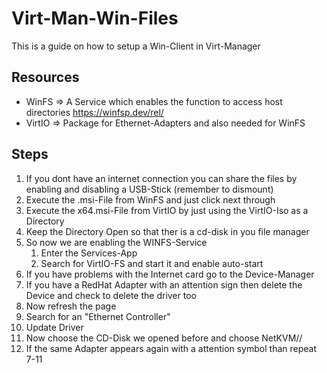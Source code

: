 # Virt-Man-Win-Files

This is a guide on how to setup a Win-Client in Virt-Manager


## Resources
 - WinFS => A Service which enables the function to access host directories https://winfsp.dev/rel/
 - VirtIO => Package for Ethernet-Adapters and also needed for WinFS

## Steps
 1. If you dont have an internet connection you can share the files by enabling and disabling a USB-Stick (remember to dismount)
 2. Execute the .msi-File from WinFS and just click next through
 3. Execute the x64.msi-File from VirtIO by just using the VirtIO-Iso as a Directory
 4. Keep the Directory Open so that ther is a cd-disk in you file manager
 5. So now we are enabling the WINFS-Service
     1. Enter the Services-App
     2. Search for VirtIO-FS and start it and enable auto-start
 6. If you have problems with the Internet card go to the Device-Manager
 7. If you have a RedHat Adapter with an attention sign then delete the Device and check to delete the driver too
 8. Now refresh the page
 9. Search for an "Ethernet Controller"
 10. Update Driver
 11. Now choose the CD-Disk we opened before and choose NetKVM/<windows-version>/<architecture>
 12. If the same Adapter appears again with a attention symbol than repeat 7-11
